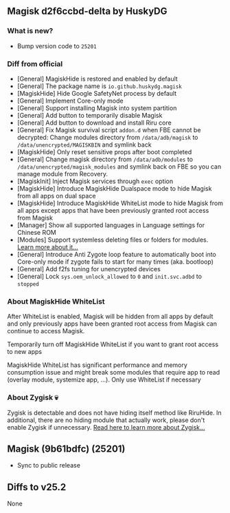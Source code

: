 ## Magisk d2f6ccbd-delta by HuskyDG

### What is new?

- Bump version code to `25201`

### Diff from official

- [General] MagiskHide is restored and enabled by default
- [General] The package name is `io.github.huskydg.magisk`
- [MagiskHide] Hide Google SafetyNet process by default
- [General] Implement Core-only mode
- [General] Support installing Magisk into system partition
- [General] Add button to temporarily disable Magisk
- [General] Add button to download and install Riru core
- [General] Fix Magisk survival script `addon.d` when FBE cannot be decrypted: Change modules directory from `/data/adb/magisk` to `/data/unencrypted/MAGISKBIN` and symlink back
- [MagiskHide] Only reset sensitive props after boot completed
- [General] Change magisk directory from `/data/adb/modules` to `/data/unencrypted/magisk_modules` and symlink back on FBE so you can manage module from Recovery.
- [MagiskInit] Inject Magisk services through `exec` option
- [MagiskHide] Introduce MagiskHide Dualspace mode to hide Magisk from all apps on dual space
- [MagiskHide] Introduce MagiskHide WhiteList mode to hide Magisk from all apps except apps that have been previously granted root access from Magisk
- [Manager] Show all supported languages in Language settings for Chinese ROM
- [Modules] Support systemless deleting files or folders for modules. [Learn more about it...](https://huskydg.github.io/blog/delete-file-and-folder-by-magisk-module)
- [General] Introduce Anti Zygote loop feature to automatically boot into Core-only mode if zygote fails to start for many times (aka. bootloop)
- [General] Add f2fs tuning for unencrypted devices
- [General] Lock `sys.oem_unlock_allowed` to `0` and `init.svc.adbd` to `stopped`

### About MagiskHide WhiteList

After WhiteList is enabled, Magisk will be hidden from all apps by default and only previously apps have been granted root access from Magisk can continue to access Magisk.

Temporarily turn off MagiskHide WhiteList if you want to grant root access to new apps

MagiskHide WhiteList has significant performance and memory consumption issue and might break some modules that require app to read (overlay module, systemize app, ...). Only use WhiteList if necessary

### About Zygisk 💀

Zygisk is detectable and does not have hiding itself method like RiruHide. In additional, there are no hiding module that actually work, please don't enable Zygisk if unnecessary. [Read here to learn more about Zygisk...](https://huskydg.github.io/blog/zygisk-can-be-detected-very-easily)

## Magisk (9b61bdfc) (25201)

- Sync to public release

## Diffs to v25.2

None